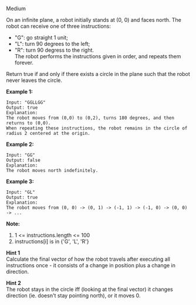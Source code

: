 Medium

On an infinite plane, a robot initially stands at (0, 0) and faces north.  The robot can receive one of three instructions:

- "G": go straight 1 unit;
- "L": turn 90 degrees to the left;
- "R": turn 90 degress to the right.  
The robot performs the instructions given in order, and repeats them forever.

Return true if and only if there exists a circle in the plane such that the robot never leaves the circle.

 

**Example 1:**
```
Input: "GGLLGG"
Output: true
Explanation: 
The robot moves from (0,0) to (0,2), turns 180 degrees, and then returns to (0,0).
When repeating these instructions, the robot remains in the circle of radius 2 centered at the origin.
```
**Example 2:**
```
Input: "GG"
Output: false
Explanation: 
The robot moves north indefinitely.
```
**Example 3:**
```
Input: "GL"
Output: true
Explanation: 
The robot moves from (0, 0) -> (0, 1) -> (-1, 1) -> (-1, 0) -> (0, 0) -> ...
```

**Note:**

1. 1 <= instructions.length <= 100
2. instructions[i] is in {'G', 'L', 'R'}

**Hint 1**  
Calculate the final vector of how the robot travels after executing all instructions once - it consists of a change in position plus a change in direction.

**Hint 2**  
The robot stays in the circle iff (looking at the final vector) it changes direction (ie. doesn't stay pointing north), or it moves 0.

